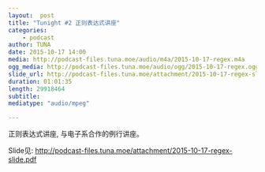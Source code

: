 ```yaml
---
layout:  post
title: "Tunight #2 正则表达式讲座"
categories:
    - podcast
author: TUNA
date: 2015-10-17 14:00
media: http://podcast-files.tuna.moe/audio/m4a/2015-10-17-regex.m4a
ogg_media: http://podcast-files.tuna.moe/audio/ogg/2015-10-17-regex.ogg
slide_url: http://podcast-files.tuna.moe/attachment/2015-10-17-regex-slide.pdf
duration: 01:01:35
length: 29918464
subtitle: 
mediatype: "audio/mpeg"

---
```



正则表达式讲座, 与电子系合作的例行讲座。

Slide见: <http://podcast-files.tuna.moe/attachment/2015-10-17-regex-slide.pdf>


